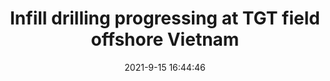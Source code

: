 ---
"title": "Infill drilling progressing at TGT field offshore Vietnam"
"date": "2021-9-15 16:44:46"
"feed_name": "OFFSHOREMAG"
"feed_website": "https://www.offshore-mag.com/"
"feed_rss": "https://www.offshore-mag.com/__rss/website-scheduled-content.xml?input=%7B%22sectionAlias%22%3A%22home%22%7D"
"link": "https://www.offshore-mag.com/regional-reports/asia/article/14210387/infill-drilling-progressing-at-tgt-field-offshore-vietnam"
"file": "_posts/2021-1-1-1333e79f5f956ea2ff8352bd4fea046595cd557b.md"
"accident": "0"
"drilling": "0"
---